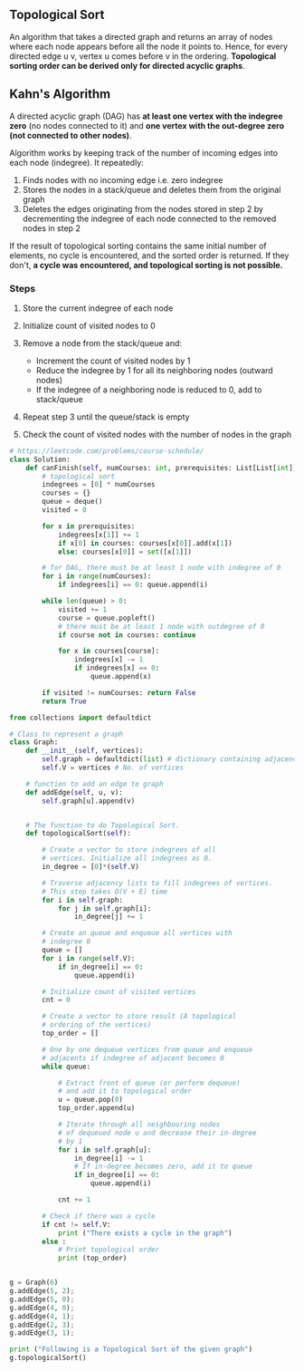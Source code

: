 ## Topological Sort

An algorithm that takes a directed graph and returns an array of nodes where each node appears before all the node it points to. Hence, for every directed edge u v, vertex u comes before v in the ordering. **Topological sorting order can be derived only for directed acyclic graphs**.

## Kahn's Algorithm

A directed acyclic graph (DAG) has **at least one vertex with the indegree zero** (no nodes connected to it) and **one vertex with the out-degree zero (not connected to other nodes)**.

Algorithm works by keeping track of the number of incoming edges into each node (indegree). It repeatedly:

1. Finds nodes with no incoming edge i.e. zero indegree
2. Stores the nodes in a stack/queue and deletes them from the original graph
3. Deletes the edges originating from the nodes stored in step 2 by decrementing the indegree of each node connected to the removed nodes in step 2

If the result of topological sorting contains the same initial number of elements, no cycle is encountered, and the sorted order is returned. If they don't, **a cycle was encountered, and topological sorting is not possible.**

### Steps

1. Store the current indegree of each node
2. Initialize count of visited nodes to 0
3. Remove a node from the stack/queue and:

   - Increment the count of visited nodes by 1
   - Reduce the indegree by 1 for all its neighboring nodes (outward nodes)
   - If the indegree of a neighboring node is reduced to 0, add to stack/queue

4. Repeat step 3 until the queue/stack is empty
5. Check the count of visited nodes with the number of nodes in the graph

```py
# https://leetcode.com/problems/course-schedule/
class Solution:
    def canFinish(self, numCourses: int, prerequisites: List[List[int]]) -> bool:
        # topological sort
        indegrees = [0] * numCourses
        courses = {}
        queue = deque()
        visited = 0

        for x in prerequisites:
            indegrees[x[1]] += 1
            if x[0] in courses: courses[x[0]].add(x[1])
            else: courses[x[0]] = set([x[1]])

        # for DAG, there must be at least 1 node with indegree of 0
        for i in range(numCourses):
            if indegrees[i] == 0: queue.append(i)

        while len(queue) > 0:
            visited += 1
            course = queue.popleft()
            # there must be at least 1 node with outdegree of 0
            if course not in courses: continue

            for x in courses[course]:
                indegrees[x] -= 1
                if indegrees[x] == 0:
                    queue.append(x)

        if visited != numCourses: return False
        return True
```

```py
from collections import defaultdict

# Class to represent a graph
class Graph:
    def __init__(self, vertices):
        self.graph = defaultdict(list) # dictionary containing adjacency List
        self.V = vertices # No. of vertices

    # function to add an edge to graph
    def addEdge(self, u, v):
        self.graph[u].append(v)


    # The function to do Topological Sort.
    def topologicalSort(self):

        # Create a vector to store indegrees of all
        # vertices. Initialize all indegrees as 0.
        in_degree = [0]*(self.V)

        # Traverse adjacency lists to fill indegrees of vertices.
        # This step takes O(V + E) time
        for i in self.graph:
            for j in self.graph[i]:
                in_degree[j] += 1

        # Create an queue and enqueue all vertices with
        # indegree 0
        queue = []
        for i in range(self.V):
            if in_degree[i] == 0:
                queue.append(i)

        # Initialize count of visited vertices
        cnt = 0

        # Create a vector to store result (A topological
        # ordering of the vertices)
        top_order = []

        # One by one dequeue vertices from queue and enqueue
        # adjacents if indegree of adjacent becomes 0
        while queue:

            # Extract front of queue (or perform dequeue)
            # and add it to topological order
            u = queue.pop(0)
            top_order.append(u)

            # Iterate through all neighbouring nodes
            # of dequeued node u and decrease their in-degree
            # by 1
            for i in self.graph[u]:
                in_degree[i] -= 1
                # If in-degree becomes zero, add it to queue
                if in_degree[i] == 0:
                    queue.append(i)

            cnt += 1

        # Check if there was a cycle
        if cnt != self.V:
            print ("There exists a cycle in the graph")
        else :
            # Print topological order
            print (top_order)


g = Graph(6)
g.addEdge(5, 2);
g.addEdge(5, 0);
g.addEdge(4, 0);
g.addEdge(4, 1);
g.addEdge(2, 3);
g.addEdge(3, 1);

print ("Following is a Topological Sort of the given graph")
g.topologicalSort()
```

